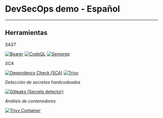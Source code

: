 # DevSecOps demo - Español
---

## Herramientas

_*SAST*_

[![Bearer](https://github.com/syn-4ck/devsecops-demo/actions/workflows/bearer.yml/badge.svg?branch=main&event=push)](https://github.com/syn-4ck/devsecops-demo/actions/workflows/bearer.yml)
[![CodeQL](https://github.com/syn-4ck/devsecops-demo/actions/workflows/codeql.yml/badge.svg?branch=main&event=push)](https://github.com/syn-4ck/devsecops-demo/actions/workflows/codeql.yml)
[![Semgrep](https://github.com/syn-4ck/devsecops-demo/actions/workflows/semgrep.yml/badge.svg?branch=main&event=push)](https://github.com/syn-4ck/devsecops-demo/actions/workflows/semgrep.yml)

_*SCA*_

[![Dependency Check (SCA)](https://github.com/syn-4ck/devsecops-demo/actions/workflows/dependency-check.yml/badge.svg?branch=main&event=push)](https://github.com/syn-4ck/devsecops-demo/actions/workflows/dependency-check.yml)
[![Trivy](https://github.com/syn-4ck/devsecops-demo/actions/workflows/trivy.yml/badge.svg?branch=main&event=push)](https://github.com/syn-4ck/devsecops-demo/actions/workflows/trivy.yml)

_*Detección de secretos hardcodeados*_

[![Gitleaks (Secrets detector)](https://github.com/syn-4ck/devsecops-demo/actions/workflows/gitleaks.yml/badge.svg?branch=main&event=push)](https://github.com/syn-4ck/devsecops-demo/actions/workflows/gitleaks.yml)

_*Análisis de contenedores*_

[![Trivy Container](https://github.com/syn-4ck/devsecops-demo/actions/workflows/trivy-container.yml/badge.svg?branch=main&event=push)](https://github.com/syn-4ck/devsecops-demo/actions/workflows/trivy-container.yml)
